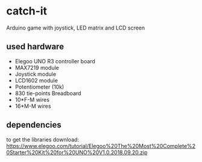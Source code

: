 # catch-it
Arduino game with joystick, LED matrix and LCD screen


## used hardware
* Elegoo UNO R3 controller board
* MAX7219 module
* Joystick module
* LCD1602 module
* Potentiometer (10k)
* 830 tie-points Breadboard
* 10*F-M wires
* 16*M-M wires


## dependencies
to get the libraries download: https://www.elegoo.com/tutorial/Elegoo%20The%20Most%20Complete%20Starter%20Kit%20for%20UNO%20V1.0.2018.09.20.zip

